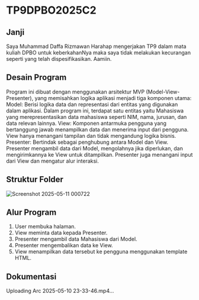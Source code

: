 # TP9DPBO2025C2
## Janji
Saya Muhammad Daffa Rizmawan Harahap mengerjakan TP9 dalam mata kuliah DPBO untuk keberkahanNya maka saya tidak melakukan kecurangan seperti yang telah dispesifikasikan. Aamiin.

## Desain Program
Program ini dibuat dengan menggunakan arsitektur MVP (Model-View-Presenter), yang memisahkan logika aplikasi menjadi tiga komponen utama:
Model: Berisi logika data dan representasi dari entitas yang digunakan dalam aplikasi. Dalam program ini, terdapat satu entitas yaitu Mahasiswa yang merepresentasikan data mahasiswa seperti NIM, nama, jurusan, dan data relevan lainnya.
View: Komponen antarmuka pengguna yang bertanggung jawab menampilkan data dan menerima input dari pengguna. View hanya menangani tampilan dan tidak mengandung logika bisnis.
Presenter: Bertindak sebagai penghubung antara Model dan View. Presenter mengambil data dari Model, mengolahnya jika diperlukan, dan mengirimkannya ke View untuk ditampilkan. Presenter juga menangani input dari View dan mengatur alur interaksi.
  
## Struktur Folder
![Screenshot 2025-05-11 000722](https://github.com/user-attachments/assets/727349b7-521b-44de-bf5c-278f172e3506)

## Alur Program
1. User membuka halaman.
2. View meminta data kepada Presenter.
3. Presenter mengambil data Mahasiswa dari Model.
4. Presenter mengembalikan data ke View.
5. View menampilkan data tersebut ke pengguna menggunakan template HTML.

## Dokumentasi


Uploading Arc 2025-05-10 23-33-46.mp4…



  


